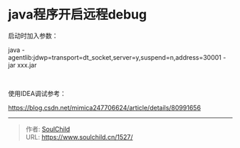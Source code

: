 # java程序开启远程debug

<!--more-->
启动时加入参数：

java -agentlib:jdwp=transport=dt_socket,server=y,suspend=n,address=30001 -jar xxx.jar

&nbsp;

使用IDEA调试参考：

https://blog.csdn.net/mimica247706624/article/details/80991656


---

> 作者: [SoulChild](https://www.soulchild.cn)  
> URL: https://www.soulchild.cn/1527/  

